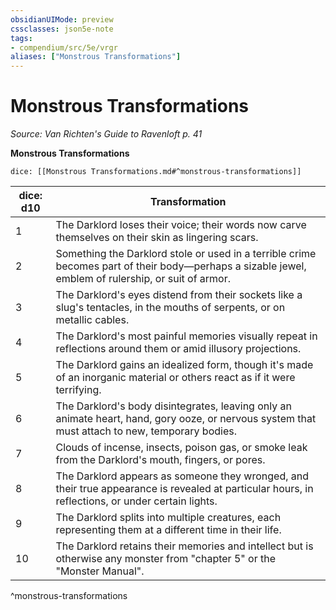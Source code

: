 ```yaml
---
obsidianUIMode: preview
cssclasses: json5e-note
tags:
- compendium/src/5e/vrgr
aliases: ["Monstrous Transformations"]
---
```

# Monstrous Transformations
*Source: Van Richten's Guide to Ravenloft p. 41* 

**Monstrous Transformations**

`dice: [[Monstrous Transformations.md#^monstrous-transformations]]`

| dice: d10 | Transformation |
|-----------|----------------|
| 1 | The Darklord loses their voice; their words now carve themselves on their skin as lingering scars. |
| 2 | Something the Darklord stole or used in a terrible crime becomes part of their body—perhaps a sizable jewel, emblem of rulership, or suit of armor. |
| 3 | The Darklord's eyes distend from their sockets like a slug's tentacles, in the mouths of serpents, or on metallic cables. |
| 4 | The Darklord's most painful memories visually repeat in reflections around them or amid illusory projections. |
| 5 | The Darklord gains an idealized form, though it's made of an inorganic material or others react as if it were terrifying. |
| 6 | The Darklord's body disintegrates, leaving only an animate heart, hand, gory ooze, or nervous system that must attach to new, temporary bodies. |
| 7 | Clouds of incense, insects, poison gas, or smoke leak from the Darklord's mouth, fingers, or pores. |
| 8 | The Darklord appears as someone they wronged, and their true appearance is revealed at particular hours, in reflections, or under certain lights. |
| 9 | The Darklord splits into multiple creatures, each representing them at a different time in their life. |
| 10 | The Darklord retains their memories and intellect but is otherwise any monster from "chapter 5" or the "Monster Manual". |
^monstrous-transformations
